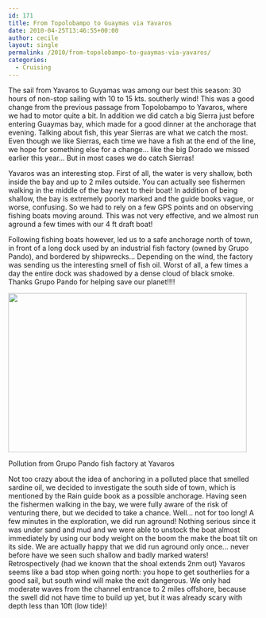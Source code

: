 ```yaml
---
id: 171
title: From Topolobampo to Guaymas via Yavaros
date: 2010-04-25T13:46:55+00:00
author: cecile
layout: single
permalink: /2010/from-topolobampo-to-guaymas-via-yavaros/
categories:
  - Cruising
---
```

The sail from Yavaros to Guyamas was among our best this season: 30 hours of
non-stop sailing with 10 to 15 kts. southerly wind! This was a good change from
the previous passage from Topolobampo to Yavaros, where we had to motor quite a
bit. In addition we did catch a big Sierra just before entering Guaymas bay,
which made for a good dinner at the anchorage that evening. Talking about fish,
this year Sierras are what we catch the most. Even though we like Sierras, each
time we have a fish at the end of the line, we hope for something else for a
change&#8230; like the big Dorado we missed earlier this year&#8230; But in most
cases we do catch Sierras!

Yavaros was an interesting stop. First of all, the water is very shallow, both
inside the bay and up to 2 miles outside. You can actually see fishermen walking
in the middle of the bay next to their boat! In addition of being shallow, the
bay is extremely poorly marked and the guide books vague, or worse, confusing.
So we had to rely on a few GPS points and on observing fishing boats moving
around. This was not very effective, and we almost run aground a few times with
our 4 ft draft boat!

Following fishing boats however, led us to a safe anchorage north of town, in
front of a long dock used by an industrial fish factory (owned by Grupo Pando),
and bordered by shipwrecks&#8230; Depending on the wind, the factory was sending
us the interesting smell of fish oil. Worst of all, a few times a day the entire
dock was shadowed by a dense cloud of black smoke. Thanks Grupo Pando for
helping save our planet!!!!

<div id="attachment_173" style="width: 490px" class="wp-caption alignleft">
  <a rel="attachment wp-att-173" href="http://plume.flupes.org/blog/2010/from-topolobampo-to-guaymas-via-yavaros/yavaros/"><img class="size-medium wp-image-173 " title="Pollution from Grupo Pando at Yavaros" src="/assets/2010/04/Yavaros-640x480.jpg" alt="" width="480" height="320" /></a>
  
  <p class="wp-caption-text">
    Pollution from Grupo Pando fish factory at Yavaros
  </p>
</div>

Not too crazy about the idea of anchoring in a polluted place that smelled
sardine oil, we decided to investigate the south side of town, which is
mentioned by the Rain guide book as a possible anchorage. Having seen the
fishermen walking in the bay, we were fully aware of the risk of venturing
there, but we decided to take a chance. Well&#8230; not for too long! A few
minutes in the exploration, we did run aground! Nothing serious since it was
under sand and mud and we were able to unstock the boat almost immediately by
using our body weight on the boom the make the boat tilt on its side. We are
actually happy that we did run aground only once&#8230; never before have we
seen such shallow and badly marked waters! Retrospectively (had we known that
the shoal extends 2nm out) Yavaros seems like a bad stop when going north: you
hope to get southerlies for a good sail, but south wind will make the exit
dangerous. We only had moderate waves from the channel entrance to 2 miles
offshore, because the swell did not have time to build up yet, but it was
already scary with depth less than 10ft (low tide)!
